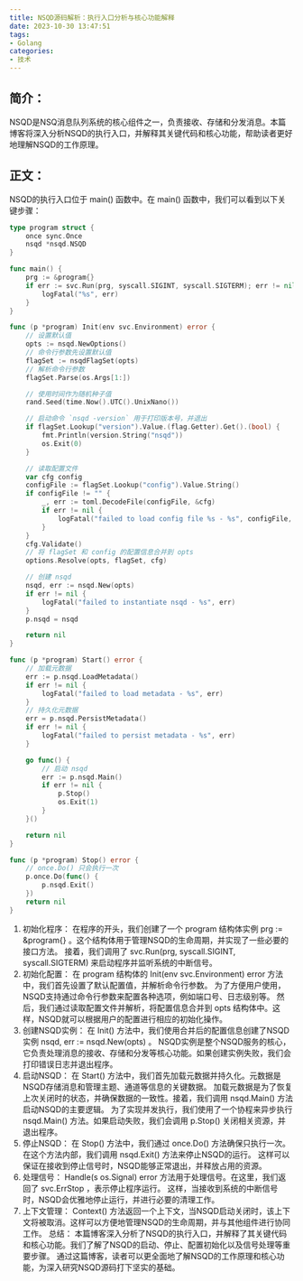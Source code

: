 ```yaml
---
title: NSQD源码解析：执行入口分析与核心功能解释
date: 2023-10-30 13:47:51
tags:
- Golang
categories:
- 技术
---
```

## 简介：
NSQD是NSQ消息队列系统的核心组件之一，负责接收、存储和分发消息。本篇博客将深入分析NSQD的执行入口，并解释其关键代码和核心功能，帮助读者更好地理解NSQD的工作原理。
## 正文：
NSQD的执行入口位于 main() 函数中。在 main() 函数中，我们可以看到以下关键步骤：
```go
type program struct {
	once sync.Once
	nsqd *nsqd.NSQD
}

func main() {
	prg := &program{}
	if err := svc.Run(prg, syscall.SIGINT, syscall.SIGTERM); err != nil {
		logFatal("%s", err)
	}
}

func (p *program) Init(env svc.Environment) error {
	// 设置默认值
	opts := nsqd.NewOptions()
	// 命令行参数先设置默认值
	flagSet := nsqdFlagSet(opts)
	// 解析命令行参数
	flagSet.Parse(os.Args[1:])

	// 使用时间作为随机种子值
	rand.Seed(time.Now().UTC().UnixNano())

	// 启动命令 `nsqd -version` 用于打印版本号，并退出
	if flagSet.Lookup("version").Value.(flag.Getter).Get().(bool) {
		fmt.Println(version.String("nsqd"))
		os.Exit(0)
	}

	// 读取配置文件
	var cfg config
	configFile := flagSet.Lookup("config").Value.String()
	if configFile != "" {
		_, err := toml.DecodeFile(configFile, &cfg)
		if err != nil {
			logFatal("failed to load config file %s - %s", configFile, err)
		}
	}
	cfg.Validate()
	// 将 flagSet 和 config 的配置信息合并到 opts
	options.Resolve(opts, flagSet, cfg)

	// 创建 nsqd
	nsqd, err := nsqd.New(opts)
	if err != nil {
		logFatal("failed to instantiate nsqd - %s", err)
	}
	p.nsqd = nsqd

	return nil
}

func (p *program) Start() error {
	// 加载元数据
	err := p.nsqd.LoadMetadata()
	if err != nil {
		logFatal("failed to load metadata - %s", err)
	}
	// 持久化元数据
	err = p.nsqd.PersistMetadata()
	if err != nil {
		logFatal("failed to persist metadata - %s", err)
	}

	go func() {
		// 启动 nsqd
		err := p.nsqd.Main()
		if err != nil {
			p.Stop()
			os.Exit(1)
		}
	}()

	return nil
}

func (p *program) Stop() error {
	// once.Do() 只会执行一次
	p.once.Do(func() {
		p.nsqd.Exit()
	})
	return nil
}
```
1. 初始化程序：
   在程序的开头，我们创建了一个 program 结构体实例 prg := &program{} 。这个结构体用于管理NSQD的生命周期，并实现了一些必要的接口方法。
   接着，我们调用了 svc.Run(prg, syscall.SIGINT, syscall.SIGTERM) 来启动程序并监听系统的中断信号。
2. 初始化配置：
   在 program 结构体的 Init(env svc.Environment) error 方法中，我们首先设置了默认配置值，并解析命令行参数。
   为了方便用户使用，NSQD支持通过命令行参数来配置各种选项，例如端口号、日志级别等。
   然后，我们通过读取配置文件并解析，将配置信息合并到 opts 结构体中。这样，NSQD就可以根据用户的配置进行相应的初始化操作。
3. 创建NSQD实例：
   在 Init() 方法中，我们使用合并后的配置信息创建了NSQD实例 nsqd, err := nsqd.New(opts) 。
   NSQD实例是整个NSQD服务的核心，它负责处理消息的接收、存储和分发等核心功能。如果创建实例失败，我们会打印错误日志并退出程序。
4. 启动NSQD：
   在 Start() 方法中，我们首先加载元数据并持久化。元数据是NSQD存储消息和管理主题、通道等信息的关键数据。
   加载元数据是为了恢复上次关闭时的状态，并确保数据的一致性。接着，我们调用 nsqd.Main() 方法启动NSQD的主要逻辑。
   为了实现并发执行，我们使用了一个协程来异步执行 nsqd.Main() 方法。如果启动失败，我们会调用 p.Stop() 关闭相关资源，并退出程序。
5. 停止NSQD：
   在 Stop() 方法中，我们通过 once.Do() 方法确保只执行一次。在这个方法内部，我们调用 nsqd.Exit() 方法来停止NSQD的运行。
   这样可以保证在接收到停止信号时，NSQD能够正常退出，并释放占用的资源。
6. 处理信号：
   Handle(s os.Signal) error 方法用于处理信号。在这里，我们返回了 svc.ErrStop ，表示停止程序运行。
   这样，当接收到系统的中断信号时，NSQD会优雅地停止运行，并进行必要的清理工作。
7. 上下文管理：
   Context() 方法返回一个上下文，当NSQD启动关闭时，该上下文将被取消。这样可以方便地管理NSQD的生命周期，并与其他组件进行协同工作。
   总结：
   本篇博客深入分析了NSQD的执行入口，并解释了其关键代码和核心功能。我们了解了NSQD的启动、停止、配置初始化以及信号处理等重要步骤。
   通过这篇博客，读者可以更全面地了解NSQD的工作原理和核心功能，为深入研究NSQD源码打下坚实的基础。 
